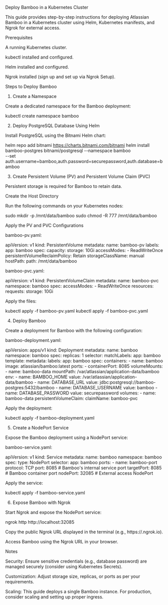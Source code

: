 Deploy Bamboo in a Kubernetes Cluster

This guide provides step-by-step instructions for deploying Atlassian Bamboo in a Kubernetes cluster using Helm, Kubernetes manifests, and Ngrok for external access.

Prerequisites

A running Kubernetes cluster.

kubectl installed and configured.

Helm installed and configured.

Ngrok installed (sign up and set up via Ngrok Setup).

Steps to Deploy Bamboo

1. Create a Namespace

Create a dedicated namespace for the Bamboo deployment:

kubectl create namespace bamboo

2. Deploy PostgreSQL Database Using Helm

Install PostgreSQL using the Bitnami Helm chart:

helm repo add bitnami https://charts.bitnami.com/bitnami
helm install bamboo-postgres bitnami/postgresql --namespace bamboo \
  --set auth.username=bamboo,auth.password=securepassword,auth.database=bamboo

3. Create Persistent Volume (PV) and Persistent Volume Claim (PVC)

Persistent storage is required for Bamboo to retain data.

Create the Host Directory

Run the following commands on your Kubernetes nodes:

sudo mkdir -p /mnt/data/bamboo
sudo chmod -R 777 /mnt/data/bamboo

Apply the PV and PVC Configurations

bamboo-pv.yaml:

apiVersion: v1
kind: PersistentVolume
metadata:
  name: bamboo-pv
  labels:
    app: bamboo
spec:
  capacity:
    storage: 10Gi
  accessModes:
    - ReadWriteOnce
  persistentVolumeReclaimPolicy: Retain
  storageClassName: manual
  hostPath:
    path: /mnt/data/bamboo

bamboo-pvc.yaml:

apiVersion: v1
kind: PersistentVolumeClaim
metadata:
  name: bamboo-pvc
  namespace: bamboo
spec:
  accessModes:
    - ReadWriteOnce
  resources:
      requests:
        storage: 10Gi

Apply the files:

kubectl apply -f bamboo-pv.yaml
kubectl apply -f bamboo-pvc.yaml

4. Deploy Bamboo

Create a deployment for Bamboo with the following configuration:

bamboo-deployment.yaml:

apiVersion: apps/v1
kind: Deployment
metadata:
  name: bamboo
  namespace: bamboo
spec:
  replicas: 1
  selector:
    matchLabels:
      app: bamboo
  template:
    metadata:
      labels:
        app: bamboo
    spec:
      containers:
        - name: bamboo
          image: atlassian/bamboo:latest
          ports:
            - containerPort: 8085
          volumeMounts:
            - name: bamboo-data
              mountPath: /var/atlassian/application-data/bamboo
          env:
            - name: BAMBOO_HOME
              value: /var/atlassian/application-data/bamboo
            - name: DATABASE_URL
              value: jdbc:postgresql://bamboo-postgres:5432/bamboo
            - name: DATABASE_USERNAME
              value: bamboo
            - name: DATABASE_PASSWORD
              value: securepassword
      volumes:
        - name: bamboo-data
          persistentVolumeClaim:
            claimName: bamboo-pvc

Apply the deployment:

kubectl apply -f bamboo-deployment.yaml

5. Create a NodePort Service

Expose the Bamboo deployment using a NodePort service:

bamboo-service.yaml:

apiVersion: v1
kind: Service
metadata:
  name: bamboo
  namespace: bamboo
spec:
  type: NodePort
  selector:
    app: bamboo
  ports:
    - name: bamboo-port
      protocol: TCP
      port: 8085      # Bamboo's internal service port
      targetPort: 8085 # Bamboo container port
      nodePort: 32085  # External access NodePort

Apply the service:

kubectl apply -f bamboo-service.yaml

6. Expose Bamboo with Ngrok

Start Ngrok and expose the NodePort service:

ngrok http http://localhost:32085

Copy the public Ngrok URL displayed in the terminal (e.g., https://<random-id>.ngrok.io).

Access Bamboo using the Ngrok URL in your browser.

Notes

Security: Ensure sensitive credentials (e.g., database password) are managed securely (consider using Kubernetes Secrets).

Customization: Adjust storage size, replicas, or ports as per your requirements.

Scaling: This guide deploys a single Bamboo instance. For production, consider scaling and setting up proper ingress.
